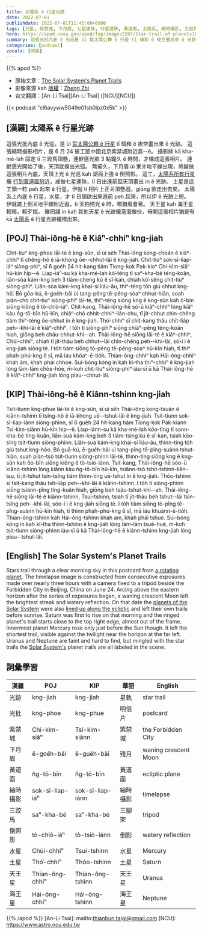 ```yaml
---
title: 太陽系 ê 行星光跡
date: 2022-07-01
publishdate: 2022-07-01T11:45:00+0800
tags: [光批, 紫禁城, 下月眉, 七星連珠, 行星連珠, 黃道面, 太陽系, 縮時攝影, 三跤馬, 倒照影, 水星, 土星, 天王星, 海王星, 光跡]
hero: https://apod.nasa.gov/apod/fap/image/2207/Star-trail-of-planets1067.jpg
summary: 這張光批內底 ê 光巡是 ùi 踅太陽公轉 ê 行星 tī 晴和 ê 夜空畫出來 ê 光跡。
categories: [podcast]
vocals: [阿錕]
---
```


{{% apod %}}

- 原始文章：[The Solar System's Planet Trails](https://apod.nasa.gov/apod/ap220701.html)
- 影像來源 kah [版權][copyright]：[Zheng Zhi](https://instagram.com/lifelens)
- 台文翻譯：[An-Li Tsai][An-Li Tsai] ([NCU][NCU])

{{< podcast "cl6avyww5049e01sb0lpz0x5k" >}}

## [漢羅] 太陽系 ê 行星光跡
這張光批內底 ê 光巡，是 ùi [踅太陽公轉 ê 行星][a rotating planet] tī 晴和 ê 夜空畫出來 ê 光跡。
這張縮時攝影相片，是 6 月 24 彼工踮中國北京紫禁城附近翕--ê。
攝影師 kā kha-mé-lah 固定 tī 三跤馬頂懸，連紲感光欲 3 點鐘久 ê 時間，才構成這張相片。
連紲感光開始了後，天頂就搝出光弧。
無偌久，下月眉 ùi 東爿地平線出現，煞變做這張相片內底，天頂上光 ê 光巡 kah 湖面上強 ê 倒照影。
這工，[太陽系所有行星][planets of the Solar System] 攏 [行到黃道面附近][lined up along the ecliptic]，成做七星連珠，tī 日出進前踮天頂畫出 in ê 光跡。
土星是這工頭一粒 peh 起來 ê 行星。伊就 tī 相片上正爿頂懸遐，giōng 欲走出去矣。
太陽系上內底 ê 行星，水星，才 tī 日頭欲出來進前 peh 起來，所以伊 ê 光跡上短。
伊就踮上倒爿地平線附近遐，tī 天拍殕光 ê 時，嘛猶看會著。
天王星 kah 海王星較暗，較歹揣。
雖罔講 in kah 其他天星 ê 光跡攏濫濫做伙，毋閣這張相片猶是有 kā [太陽系][Solar System's] ê 行星光跡攏標出來。

## [POJ] Thài-iông-hē ê Kiâⁿ-chhiⁿ kng-jiah
Chit-tiuⁿ kng-phoe lāi-té ê kng-sûn, sī ùi se̍h Thài-iông kong-choán ê kiâⁿ-chhiⁿ tī chêng-hô ê iā-khong ōe--chhut-lâi ê kng-jiah.
Chit-tiuⁿ sok-sî-liap-iáⁿ siòng-phìⁿ, sī 6 goe̍h 24 hit-kang tiám Tiong-kok Pak-kiaⁿ Chí-kìm-siâⁿ hū-kīn hip--ê.
Liap-iáⁿ-su kā kha-mé-lah kò͘-tēng tī saⁿ-kha-bé téng-koân, liân-sòa kám-kng beh 3 tiám-cheng kú ê sî-kan, chiah kò͘-sêng chit-tiuⁿ siòng-phìⁿ.
Liân-sòa kám-kng khai-sí liáu-āu, thiⁿ-téng to̍h giú chhut kng-hô͘.
Bô gōa-kú, ē-goe̍h-bâi ùi tang-pêng tē-pêng-sòaⁿ chhut-hiān, soah piàn-chò chit-tiuⁿ siòng-phìⁿ lāi-té, thiⁿ-téng siōng kng ê kng-sûn kah ô͘-bīn siōng kiông ê tò-chiò-iáⁿ.
Chit-kang, Thài-iông-hē só͘-ū kiâⁿ-chhiⁿ lóng kiâⁿ kàu n̂g-tō-bīn hū-kīn, chiâⁿ-chò chhit-chhiⁿ-liân-chu, tī ji̍t-chhut chìn-chêng tiám thiⁿ-téng ōe-chhut in ê kng-jiah.
Thó͘-chhiⁿ sī chit-kang thâu chi̍t-lia̍p peh--khí-lâi ê kiâⁿ-chhiⁿ.
I to̍h tī siòng-phìⁿ siōng chiàⁿ-pêng téng-koân hiah, giōng beh cháu-chhut-khì--ah.
Thài-iông-hē siōng lāi-té ê kiâⁿ-chhiⁿ, Chúi-chhiⁿ, chiah tī ji̍t-thâu beh chhut--lâi chìn-chêng peh--khí-lâi, só͘-í i ê kng-jiah siōng té.
I to̍h tiàm siōng tò-pêng tē-pêng-sòaⁿ hū-kīn hiah, tī thiⁿ phah-phú-kng ê sî, mā iáu khòaⁿ-ē-tio̍h.
Thian-ông-chhiⁿ kah Hái-ông-chhiⁿ khah àm, khah phái chhoe.
Sui-bóng kóng in kah kî-tha thiⁿ-chhiⁿ ê kng-jiah lóng lām-lām chòe-hóe, m̄-koh chit-tiuⁿ siòng-phìⁿ iáu-sī ū kā Thài-iông-hē ê kiâⁿ-chhiⁿ kng-jiah lóng piau--chhut-lâi.

## [KIP] Thài-iông-hē ê Kiânn-tshinn kng-jiah
Tsit-tiunn kng-phue lāi-té ê kng-sûn, sī uì se̍h Thài-iông kong-tsuán ê kiânn-tshinn tī tsîng-hô ê iā-khong uē--tshut-lâi ê kng-jiah.
Tsit-tiunn sok-sî-liap-iánn siòng-phìnn, sī 6 gue̍h 24 hit-kang tiám Tiong-kok Pak-kiann Tsí-kìm-siânn hū-kīn hip--ê.
Liap-iánn-su kā kha-mé-lah kòo-tīng tī sann-kha-bé tíng-kuân, liân-suà kám-kng beh 3 tiám-tsing kú ê sî-kan, tsiah kòo-sîng tsit-tiunn siòng-phìnn.
Liân-suà kám-kng khai-sí liáu-āu, thinn-tíng to̍h giú tshut kng-hôo.
Bô guā-kú, ē-gue̍h-bâi uì tang-pîng tē-pîng-suànn tshut-hiān, suah piàn-tsò tsit-tiunn siòng-phìnn lāi-té, thinn-tíng siōng kng ê kng-sûn kah ôo-bīn siōng kiông ê tò-tsiò-iánn.
Tsit-kang, Thài-iông-hē sóo-ū kiânn-tshinn lóng kiânn kàu n̂g-tō-bīn hū-kīn, tsiânn-tsò tshit-tshinn-liân-tsu, tī ji̍t-tshut tsìn-tsîng tiám thinn-tíng uē-tshut in ê kng-jiah.
Thóo-tshinn sī tsit-kang thâu tsi̍t-lia̍p peh--khí-lâi ê kiânn-tshinn.
I to̍h tī siòng-phìnn siōng tsiànn-pîng tíng-kuân hiah, giōng beh tsáu-tshut-khì--ah.
Thài-iông-hē siōng lāi-té ê kiânn-tshinn, Tsuí-tshinn, tsiah tī ji̍t-thâu beh tshut--lâi tsìn-tsîng peh--khí-lâi, sóo-í i ê kng-jiah siōng té.
I to̍h tiàm siōng tò-pîng tē-pîng-suànn hū-kīn hiah, tī thinn phah-phú-kng ê sî, mā iáu khuànn-ē-tio̍h.
Thian-ông-tshinn kah Hái-ông-tshinn khah àm, khah phái tshue.
Sui-bóng kóng in kah kî-tha thinn-tshinn ê kng-jiah lóng lām-lām tsuè-hué, m̄-koh tsit-tiunn siòng-phìnn iáu-sī ū kā Thài-iông-hē ê kiânn-tshinn kng-jiah lóng piau--tshut-lâi.

## [English] The Solar System's Planet Trails
Stars trail through a clear morning sky in this postcard from [a rotating planet][a rotating planet].
The timelapse image is constructed from consecutive exposures made over nearly three hours with a camera fixed to a tripod beside the Forbidden City in Beijing, China on June 24.
Arcing above the eastern horizon after the series of exposures began, a waning crescent Moon left the brightest streak and watery reflection.
On that date the [planets of the Solar System][planets of the Solar System] were also [lined up along the ecliptic][lined up along the ecliptic] and left their own trails before sunrise.
Saturn was first to rise on that morning and the ringed planet's trail starts close to the top right edge, almost out of the frame.
Innermost planet Mercury rose only just before the Sun though.
It left the shortest trail, visible against the twilight near the horizon at the far left.
Uranus and Neptune are faint and hard to find, but mingled with the star trails the [Solar System's][Solar System's] planet trails are all labeled in the scene.

## 詞彙學習

|漢羅|POJ|KIP|華語|English|
|-|-|-|-|-|
|光跡|kng-jiah|kng-jiah|星軌|star trail|
|光批|kng-phoe|kng-phue|明信片|postcard|
|紫禁城|Chí-kìm-siâⁿ|Tsí-kìm-siânn|紫禁城|the Forbidden City|
|下月眉|ē-goe̍h-bâi|ē-gue̍h-bâi|殘月|waning crescent Moon|
|黃道面|n̂g-tō-bīn|n̂g-tō-bīn|黃道面|ecliptic plane|
|縮時攝影|sok-sî-liap-iáⁿ|sok-sî-liap-iánn|縮時攝影|timelapse|
|三跤馬|saⁿ-kha-bé|saⁿ-kha-bé|三腳架|tripod|
|倒照影|tò-chiò-iáⁿ|tò-tsiò-iánn|倒影|watery reflection|
|水星|Chúi-chhiⁿ|Tsuí-tshinn|水星|Mercury|
|土星|Thó͘-chhiⁿ|Thóo-tshinn|土星|Saturn|
|天王星|Thian-ông-chhiⁿ|Thian-ông-tshinn|天王星|Uranus|
|海王星|Hái-ông-chhiⁿ|Hái-ông-tshinn|海王星|Neptune|

{{% /apod %}}
[An-Li Tsai]: mailto:thianbun.taigi@gmail.com
[NCU]: https://www.astro.ncu.edu.tw

[copyright]: https://apod.nasa.gov/apod/fap/lib/about_apod.html#srapply

[a rotating planet]:https://earthobservatory.nasa.gov/blogs/
[planets of the Solar System]:https://earthsky.org/tonight/rare-planetary-lineup-morning-june-2022/
[lined up along the ecliptic]:https://www.facebook.com/media/set/?set=a.4827325410704973
[Solar System's]:https://solarsystem.nasa.gov/solar-system/our-solar-system/overview/
